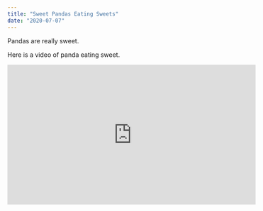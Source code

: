 ```yaml
---
title: "Sweet Pandas Eating Sweets"
date: "2020-07-07"
---
```


Pandas are really sweet.

Here is a video of panda eating sweet.

<iframe width="560" height="315" src="https://www.youtube.com/embed/4n0xNbfJLR" frameborder="0" allowfullscreen></iframe>

